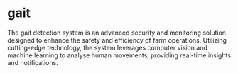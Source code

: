 # gait
The gait detection system is an advanced security and monitoring solution designed to enhance the safety and efficiency of farm operations. Utilizing cutting-edge technology, the system leverages computer vision and machine learning to analyse human movements, providing real-time insights and notifications.
